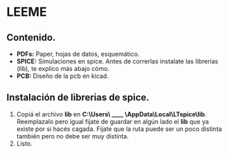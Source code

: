 # LEEME

## Contenido.
- **PDFs:** Paper, hojas de datos, esquemático.
- **SPICE:** Simulaciones en spice. Antes de correrlas instalate las librerias (lib), te explico más abajo cómo.
- **PCB:** Diseño de la pcb en kicad.

## Instalación de librerias de spice.
1. Copiá el archivo **lib** en **C:\Users\ ____ \AppData\Local\LTspice\lib**. Reemplazalo pero igual fijate de guardar en algún lado el **lib** que ya existe por si hacés cagada. Fijate que la ruta puede ser un poco distinta también pero no debe ser muy distinta.
2. Listo. 


